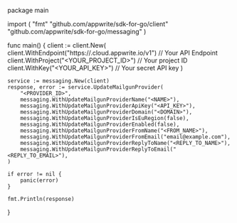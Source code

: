 package main

import (
    "fmt"
    "github.com/appwrite/sdk-for-go/client"
    "github.com/appwrite/sdk-for-go/messaging"
)

func main() {
    client := client.New(
        client.WithEndpoint("https://<REGION>.cloud.appwrite.io/v1") // Your API Endpoint
        client.WithProject("<YOUR_PROJECT_ID>") // Your project ID
        client.WithKey("<YOUR_API_KEY>") // Your secret API key
    )

    service := messaging.New(client)
    response, error := service.UpdateMailgunProvider(
        "<PROVIDER_ID>",
        messaging.WithUpdateMailgunProviderName("<NAME>"),
        messaging.WithUpdateMailgunProviderApiKey("<API_KEY>"),
        messaging.WithUpdateMailgunProviderDomain("<DOMAIN>"),
        messaging.WithUpdateMailgunProviderIsEuRegion(false),
        messaging.WithUpdateMailgunProviderEnabled(false),
        messaging.WithUpdateMailgunProviderFromName("<FROM_NAME>"),
        messaging.WithUpdateMailgunProviderFromEmail("email@example.com"),
        messaging.WithUpdateMailgunProviderReplyToName("<REPLY_TO_NAME>"),
        messaging.WithUpdateMailgunProviderReplyToEmail("<REPLY_TO_EMAIL>"),
    )

    if error != nil {
        panic(error)
    }

    fmt.Println(response)
}
